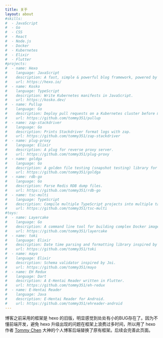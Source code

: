```yaml
---
title: 关于
layout: about
#skills:
#  - JavaScript
#  - Go
#  - CSS
#  - React
#  - Node.js
#  - Docker
#  - Kubernetes
#  - Elixir
#  - Flutter
#projects:
#  - name: Hexo
#    language: JavaScript
#    description: A fast, simple & powerful blog framework, powered by Node.js.
#    url: https://hexo.io/
#  - name: Kosko
#    language: TypeScript
#    description: Write Kubernetes manifests in JavaScript.
#    url: https://kosko.dev/
#  - name: Pullup
#    language: Go
#    description: Deploy pull requests on a Kubernetes cluster before merged.
#    url: https://github.com/tommy351/pullup
#  - name: zap-stackdriver
#    language: Go
#    description: Prints Stackdriver format logs with zap.
#    url: https://github.com/tommy351/zap-stackdriver
#  - name: plug-proxy
#    language: Elixir
#    description: A plug for reverse proxy server.
#    url: https://github.com/tommy351/plug-proxy
#  - name: goldga
#    language: Go
#    description: A golden file testing (snapshot testing) library for gomega.
#    url: https://github.com/tommy351/goldga
#  - name: rdb-go
#    language: Go
#    description: Parse Redis RDB dump files.
#    url: https://github.com/tommy351/rdb-go
#  - name: tsc-multi
#    language: TypeScript
#    description: Compile multiple TypeScript projects into multiple targets.
#    url: https://github.com/tommy351/tsc-multi
#toys:
#  - name: Layercake
#    language: Go
#    description: A command line tool for building complex Docker images.
#    url: https://github.com/tommy351/layercake
#  - name: toki
#    language: Elixir
#    description: Date time parsing and formatting library inspired by Moment.js.
#    url: https://github.com/tommy351/toki
#  - name: mayo
#    language: Elixir
#    description: Schema validator inspired by Joi.
#    url: https://github.com/tommy351/mayo
#  - name: EH Redux
#    language: Dart
#    description: A E-Hentai Reader written in Flutter.
#    url: https://github.com/tommy351/eh-redux
#  - name: E-Hentai Reader
#    language: Java
#    description: E-Hentai Reader for Android.
#    url: https://github.com/tommy351/ehreader-android
---
```


博客之前采用的框架是 hexo 的旧版，明显感觉到处处有小的BUG存在了。因为不懂前端开发，避免 hexo 升级出现的问题在框架上浪费过多时间，所以用了 hexo 作者 [Tommy Chen](https://zespia.tw) 大神的个人博客后端替换了原有框架。后续会完善此页面。

